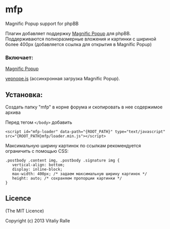 # mfp

Magnific Popup support for phpBB

Плагин добавляет поддержку [Magnific Popup](http://dimsemenov.com/plugins/magnific-popup/)  для phpBB. Поддерживаются полноразмерные вложения и картинки с шириной более 400px (добавляется ссылка для открытия в Magnific Popup)

### Включает:

[Magnific Popup](http://dimsemenov.com/plugins/magnific-popup/)

[yepnope.js](http://yepnopejs.com/) (ассинхронная загрузка Magnific Popup).

## Установка:

Создать папку "mfp" в корне форума и скопировать в нее содержимое архива

Перед тегом `</body>` добавить 
```
<script id="mfp-loader" data-path="{ROOT_PATH}" type="text/javascript" src="{ROOT_PATH}mfp/loader.min.js"></script>
```

Максимальную ширину картинок по ссылкам рекомендуется ограничить с помощью CSS:
```
.postbody .content img, .postbody .signature img {
   vertical-align: bottom;
   display: inline-block;
   max-width: 400px; /* задаем максимальную ширину картинок */
   height: auto; /* сохраняем пропорции картинки */
}
```

## Licence

(The MIT Licence)

Copyright (c) 2013 Vitaliy Ralle
